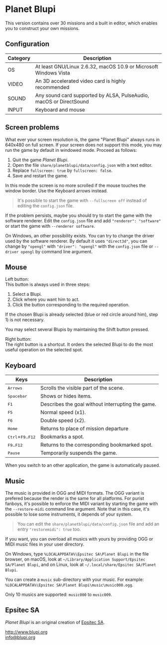 
# Planet Blupi

This version contains over 30 missions and a built in editor, which enables you
to construct your own missions.

## Configuration

| Category | Description |
| -------- | ----------- |
| OS       | At least GNU/Linux 2.6.32, macOS 10.9 or Microsoft Windows Vista   |
| VIDEO    | An 3D accelerated video card is highly recommended                 |
| SOUND    | Any sound card supported by ALSA, PulseAudio, macOS or DirectSound |
| INPUT    | Keyboard and mouse                                                 |

## Screen problems

What ever your screen resolution is, the game "Planet Blupi" always runs in
640x480 on full screen. If your screen does not support this mode, you may run
the game by default in windowed mode. Proceed as follows:

1. Quit the game _Planet Blupi_.
2. Open the file `share/planetblupi/data/config.json` with a text editor.
3. Replace `fullscreen: true` by `fullscreen: false`.
4. Save and restart the game.

In this mode the screen is no more scrolled if the mouse touches the window
border. Use the Keyboard arrows instead.

> It's possible to start the game with `--fullscreen off` instead of editing
> the `config.json` file.

If the problem persists, maybe you should try to start the game with the software
renderer. Edit the `config.json` file and add `"renderer": "software"` or start
the game with `--renderer software`.

On Windows, an other possibility exists. You can try to change the driver used
by the software renderer. By default it uses `"direct3d"`, you can change by
`"opengl"` with `"driver": "opengl"` with the `config.json` file or
`--driver opengl` by command line argument.

## Mouse

Left button:  
This button is always used in three steps:

1. Select a Blupi.
2. Click where you want him to act.
3. Click the button corresponding to the required operation.

If the chosen Blupi is already selected (blue or red circle around him),
step 1) is not necessary.

You may select several Blupis by maintaining the Shift button pressed.

Right button:  
The right button is a shortcut. It orders the selected Blupi to do the most
useful operation on the selected spot.

## Keyboard

| Keys         | Description |
| ------------ | ----------- |
| <kbd>Arrows</kbd>                             | Scrolls the visible part of the scene.            |
| <kbd>Spacebar</kbd>                           | Shows or hides items.                             |
| <kbd>F1</kbd>                                 | Describes the goal without interrupting the game. |
| <kbd>F5</kbd>                                 | Normal speed (x1).                                |
| <kbd>F6</kbd>                                 | Double speed (x2).                                |
| <kbd>Home</kbd>                               | Returns to place of mission departure             |
| <kbd>Ctrl</kbd>+<kbd>F9</kbd>..<kbd>F12</kbd> | Bookmarks a spot.                                 |
| <kbd>F9</kbd>..<kbd>F12</kbd>                 | Returns to the corresponding bookmarked spot.     |
| <kbd>Pause</kbd>                              | Temporarily suspends the game.                    |

When you switch to an other application, the game is automatically paused.

## Music

The music is provided in OGG and MIDI formats. The OGG variant is prefered
because the render is the same for all platforms. For purist fanboys, it's
possible to enforce the MIDI variant by starting the game with the
`--restore-midi` command line argument. Note that in this case, it's possible
to lose some instruments, it depends of your system.

> You can edit the `share/planetblupi/data/config.json` file and add an entry
> `"restoremidi": true` too.

If you want, you can overload all musics with yours by providing OGG or MIDI
music files in your user directory.

On Windows, type `%LOCALAPPDATA%\Epsitec SA\Planet Blupi` in the file browser,
on macOS, look at `~/Library/Application Support/Epsitec SA/Planet Blupi`, and
on Linux, look at `~/.local/share/Epsitec SA/Planet Blupi`.

You can create a `music` sub-directory with your music. For example:  
`%LOCALAPPDATA%\Epsitec SA\Planet Blupi\music\music000.ogg`.

Only 10 musics are supported: `music000` to `music009`.

## Epsitec SA

_Planet Blupi_ is an original creation of [Epsitec SA][1].

http://www.blupi.org  
info@blupi.org

[1]: http://www.epsitec.ch
